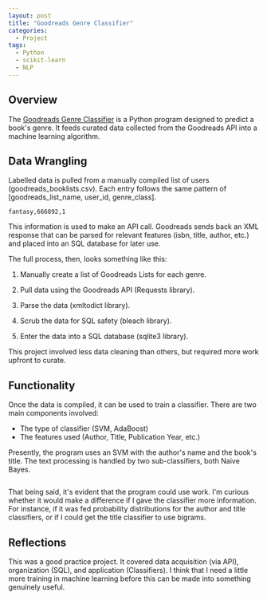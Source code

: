 ```yaml
---
layout: post
title: "Goodreads Genre Classifier"
categories:
  - Project
tags:
  - Python
  - scikit-learn
  - NLP
---
```


## Overview

The [Goodreads Genre Classifier](https://github.com/justinrgarrard/GenreClassifier) is a Python program designed to predict a book's genre. It feeds curated data collected from the Goodreads API into a machine learning algorithm.

## Data Wrangling

Labelled data is pulled from a manually compiled list of users (goodreads_booklists.csv). Each entry follows the same pattern of [goodreads_list_name, user_id, genre_class].

```
fantasy,666892,1
```

This information is used to make an API call. Goodreads sends back an XML response that can be parsed for relevant features (isbn, title, author, etc.) and placed into an SQL database for later use.

The full process, then, looks something like this:

1. Manually create a list of Goodreads Lists for each genre.

2. Pull data using the Goodreads API (Requests library).

3. Parse the data (xmltodict library).

4. Scrub the data for SQL safety (bleach library).

5. Enter the data into a SQL database (sqlite3 library).

This project involved less data cleaning than others, but required more work upfront to curate.

## Functionality

Once the data is compiled, it can be used to train a classifier. There are two main components involved:

* The type of classifier (SVM, AdaBoost)
* The features used (Author, Title, Publication Year, etc.)

Presently, the program uses an SVM with the author's name and the book's title. The text processing is handled by two sub-classifiers, both Naive Bayes.

```

```

That being said, it's evident that the program could use work. I'm curious whether it would make a difference if I gave the classifier more information. For instance, if it was fed probability distributions for the author and title classifiers, or if I could get the title classifier to use bigrams.

## Reflections

This was a good practice project. It covered data acquisition (via API), organization (SQL), and application (Classifiers). I think that I need a little more training in machine learning before this can be made into something genuinely useful.
